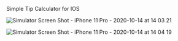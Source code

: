 
Simple Tip Calculator for IOS

![Simulator Screen Shot - iPhone 11 Pro - 2020-10-14 at 14 03 21](https://user-images.githubusercontent.com/56138234/96060066-375a9d00-0e2b-11eb-95fe-20a4fb961736.png)


![Simulator Screen Shot - iPhone 11 Pro - 2020-10-14 at 14 04 19](https://user-images.githubusercontent.com/56138234/96060070-3aee2400-0e2b-11eb-8160-9395fa9e6c7a.png)

